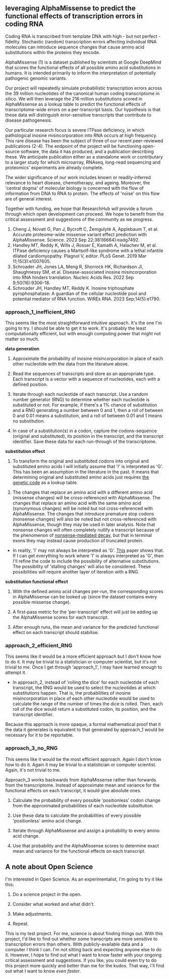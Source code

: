## leveraging AlphaMissense to predict the functional effects of transcription errors in coding RNA

Coding RNA is transcribed from template DNA with high - but not perfect - fidelity. Stochastic (random) transcription errors affecting individual RNA molecules can introduce sequence changes that cause amino acid substitutions within the proteins they encode.

AlphaMissense (1) is a dataset published by scientists at Google DeepMind that scores the functional effects of all possible amino acid substitutions in humans. It is intended primarily to inform the interpretation of potentially pathogenic genomic variants.

Our project will repeatedly simulate probabilistic transcription errors across the 39 million nucleotides of the canonical human coding transcriptome in silico. We will then leverage the 216 million substitutions scored in AlphaMissense as a lookup table to predict the functional effects of transcriptome-wide errors on a per-transcript basis. Our hypothesis is that these data will distinguish error-sensitive transcripts that contribute to disease pathogenesis.

Our particular research focus is severe ITPase deficiency, in which pathological inosine misincorporation into RNA occurs at high frequency. This rare disease has been the subject of three of our recent peer-reviewed publications (2-4). The endpoint of the project will be functioning open-source software, the data it has produced, and a publication describing these. We anticipate publication either as a standalone work or contributary to a larger study for which microarray, RNAseq, long-read sequencing and proteomics' experiments are already complete.

The wider significance of our work includes known or readily-inferred relevance to heart disease, chemotherapy, and ageing. Moreover, the 'central dogma' of molecular biology is concerned with the flow of information from DNA to RNA to protein. The effects of 'noise' on this flow are of general interest.

Together with funding, we hope that ResearchHub will provide a forum through which open development can proceed. We hope to benefit from the critical assessment and suggestions of the community as we progress.
 

1.	Cheng J, Novati G, Pan J, Bycroft C, Žemgulytė A, Applebaum T, et al. Accurate proteome-wide missense variant effect prediction with AlphaMissense. Science. 2023 Sep 22;381(6664):eadg7492. 
2.	Handley MT, Reddy K, Wills J, Rosser E, Kamath A, Halachev M, et al. ITPase deficiency causes a Martsolf-like syndrome with a lethal infantile dilated cardiomyopathy. Plagnol V, editor. PLoS Genet. 2019 Mar 11;15(3):e1007605. 
3.	Schroader JH, Jones LA, Meng R, Shorrock HK, Richardson JI, Shaughnessy SM, et al. Disease-associated inosine misincorporation into RNA hinders translation. Nucleic Acids Res. 2022 Sep 9;50(16):9306–18. 
4.	Schroader JH, Handley MT, Reddy K. Inosine triphosphate pyrophosphatase: A guardian of the cellular nucleotide pool and potential mediator of RNA function. WIREs RNA. 2023 Sep;14(5):e1790. 


### approach_1_inefficient_RNG

This seems like the most straightforward intuitive approach. It's the one I'm going to try. I should be able to get it to work. It's probably the least computationally efficient, but with enough computing power that might not matter so much.

**data generation**

1. Approximate the probability of inosine misincorporation in place of each other nucleotide with the data from the literature above.

2. Read the sequences of transcripts and store as an appropriate type. Each transcript is a vector with a sequence of nucleotides, each with a defined position.

3. Iterate through each nucleotide of each transcript. Use a random number generator (RNG) to determine whether each nucleotide is substituted or not. For example, if there's a 1% chance of substitution and a RNG generating a number between 0 and 1, then a roll of between 0 and 0.01 means a substitution, and a roll of between 0.01 and 1 means no substitution.

4. In case of a substitution(s) in a codon, capture the codons-sequence (original and substituted), its position in the transcript, and the transcript identifier. Save these data for each run-through of the transcriptome.

**substitution effect**

1. To transform the original and substituted codons into original and substituted amino acids I will initially assume that 'I' is interpreted as 'G'. This has been an assumption in the literature in the past. It means that determining original and substituted amino acids just requires [the genetic code](https://en.wikipedia.org/wiki/Genetic_code#/media/File:GeneticCode21-version-2.svg) as a lookup table.

2. The changes that replace an amino acid with a different amino acid (missense changes) will be cross-referenced with AlphaMissense. The changes that replace an amino acid with the same amino acid (synonymous changes) will be noted but not cross-referenced with AlphaMissense. The changes that introduce premature stop codons (nonsense changes) will also be noted but not cross-referenced with AlphaMissense, though they may be used in later analysis. Note that nonsense changes will often completely nullify a transcript because of the phenomenon of [nonsense-mediated decay](https://en.wikipedia.org/wiki/Nonsense-mediated_decay), but that in terminal exons they may instead cause production of truncated protein.

* In reality, 'I' may not always be interpreted as 'G'. [This](https://doi.org/10.1093%2Fnar%2Fgky1163) paper shows that. If I can get everything to work where 'I' is always interpreted as 'G', then I'll refine the code to include the possibility of alternative substitutions. The possibility of 'stalling changes' will also be considered. These possibilities will require another layer of iteration with a RNG.

**substitution functional effect**

1. With the defined amino acid changes per-run, the corresponding scores in AlphaMissense can be looked up (since the dataset contains every possible missense change).

2. A first-pass metric for the 'per-transcript' effect will just be adding up the AlphaMissense scores for each transcript.

3. After enough runs, the mean and variance for the predicted functional effect on each transcript should stabilise.


### approach_2_efficient_RNG

This seems like it would be a more efficient approach but I don't know how to do it. It may be trivial to a statistician or computer scientist, but it's not trivial to me. Once I get through 'approach_1', I may have learned enough to attempt it.

* In approach_2, instead of 'rolling the dice' for each nucleotide of each transcript, the RNG would be used to select the nucleotides at which substitutions happen. That is, the probabilities of inosine misincorporation in place of each other nucleotide would be used to calculate the range of the number of times the dice is rolled. Then, each roll of the dice would return a substituted codon, its position, and the transcript identifier.

Because this approach is more opaque, a formal mathematical proof that it the data it generates is equivalent to that generated by approach_1 would be necessary for it to be reportable.


### approach_3_no_RNG

This seems like it would be the most efficient approach. Again I don't know how to do it. Again it may be trivial to a statistician or computer scientist. Again, it's not trivial to me.

Approach_3 works backwards from AlphaMissense rather than forwards from the transcriptome. Instead of approximate mean and variance for the functional effects on each transcript, it would give absolute ones.

1. Calculate the probability of every possible 'positionless' codon change from the approximated probabilities of each nucleotide subsittution.

2. Use these data to calculate the probabilities of every possible 'positionless' amino acid change.

3. Iterate through AlphaMissense and assign a probability to every amino acid change.

4. Use that probability and the AlphaMissense scores to determine exact mean and variance for the functional effects on each transcript.


## A note about Open Science

I'm interested in Open Science. As an experimentalist, I'm going to try it like this:

1. Do a science project in the open.

2. Consider what worked and what didn't.

3. Make adjustments.

4. Repeat.

This is my test project. For me, science is about finding things out. With this project, I'd like to find out whether some transcripts are more sensitive to transcription errors than others. With publicly-available data and a computer I think I can. I'm not sitting back and expecting anyone else to do it. However, I hope to find out what I want to know faster with your ongoing critical assessment and suggestions. If you like, you could even try to do this project more quickly and better than me for the kudos. That way, I'll find out what I want to know *even faster*.



